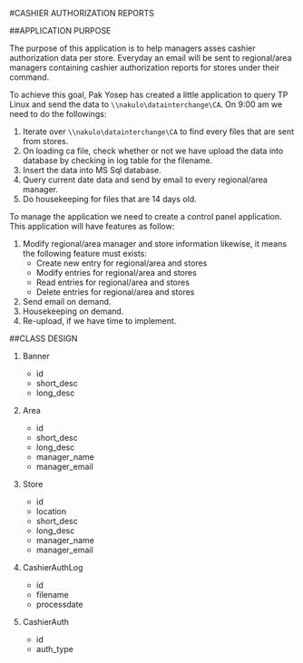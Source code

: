 #CASHIER AUTHORIZATION REPORTS

##APPLICATION PURPOSE

The purpose of this application is to help managers asses cashier authorization
data per store. Everyday an email will be sent to regional/area managers
containing cashier authorization reports for stores under their command.

To achieve this goal, Pak Yosep has created a little application to query TP
Linux and send the data to `\\nakulo\datainterchange\CA`. On 9:00 am we need to do
the followings:

1. Iterate over `\\nakulo\datainterchange\CA` to find every files that are sent
   from stores.
2. On loading ca file, check whether or not we have upload the data into
   database by checking in log table for the filename.
3. Insert the data into MS Sql database.
4. Query current date data and send by email to every regional/area manager.
5. Do housekeeping for files that are 14 days old.

To manage the application we need to create a control panel application. This
application will have features as follow:

1. Modify regional/area manager and store information likewise, it means the
   following feature must exists:
    - Create new entry for regional/area and stores
    - Modify entries for regional/area and stores
    - Read entries for regional/area and stores
    - Delete entries for regional/area and stores
2. Send email on demand.
3. Housekeeping on demand.
4. Re-upload, if we have time to implement.

##CLASS DESIGN

1. Banner
    - id
    - short_desc
    - long_desc

2. Area
    - id
    - short_desc
    - long_desc
    - manager_name
    - manager_email

3. Store
    - id
    - location
    - short_desc
    - long_desc
    - manager_name
    - manager_email

4. CashierAuthLog
    - id
    - filename
    - processdate

5. CashierAuth
    - id
    - auth_type




